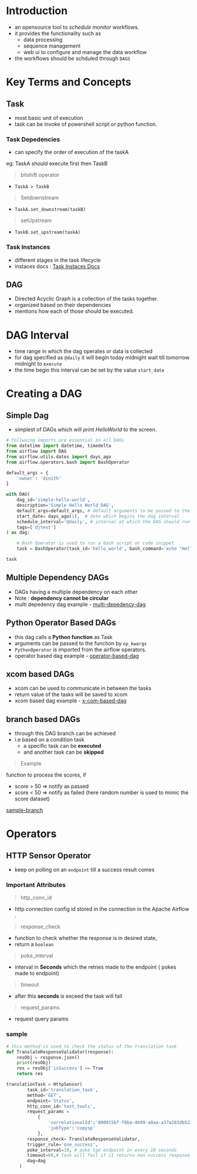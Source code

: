 # Introduction
- an opensource tool to *schedule* *monitor* workflows. 
- it provides the functionality such as  
  - data processing 
  - sequence management 
  - web ui to configure and manage the data workflow 
- the workflows should be schduled through `DAGS` 

# Key Terms and Concepts 

## Task 
- most basic unit of execution 
- task can be invoke of powershell script or python function. 

### Task Depedencies 
- can specify the order of execution of the taskA 

eg: TaskA should execute first then TaskB

> bitshift operator
- `TaskA > TaskB` 
  
> Setdownstream 
- `TaskA.set_downstream(taskB)`

> setUpstream 
- `TaskB.set_upstream(taskA)`

### Task Instances 
- different stages in the task lifecycle 
- instaces docs : [Task Instaces Docs](https://airflow.apache.org/docs/apache-airflow/stable/core-concepts/tasks.html#task-instances)

## DAG 
- Directed Acyclic Graph is a collection of the tasks together. 
- organized based on their dependencies 
- mentions how each of those should be executed. 

# DAG Interval 
- time range in which the dag operates or data is collected 
- for dag specified as `@daily` it will begin today midnight wait till tomorrow midnight to `execute` 
- the time begin this interval can be set by the value `start_date` 

# Creating a DAG

## Simple Dag 

 - simplest of DAGs which will *print HelloWorld* to the screen. 
```py
# follwoing imports are essential in all DAGs
from datetime import datetime, timedelta
from airflow import DAG
from airflow.utils.dates import days_ago
from airflow.operators.bash import BashOperator

default_args = {
    'owner': 'dinith'
}

with DAG( 
    dag_id='simple-hello-world',
    description='Simple Hello World DAG',
    default_args=default_args, # default arguments to be passed to the DAG
    start_date= days_ago(1),  # date which begins the dag interval
    schedule_interval='@daily', # interval at which the DAG should run
    tags=['djtest']
) as dag:

    # Bash Operator is used to run a bash script or code snippet 
    task = BashOperator(task_id='hello_world', bash_command='echo "Hello World 2nd time"', dag=dag)

task
```

## Multiple Dependency DAGs  
- DAGs having a multiple dependency on each other 
- Note : **dependency cannot be circular**
- multi depedency dag example - [multi-depedency-dag](https://gist.github.com/dinith95/cc93fef12512c9682bcd07e4f33bed90#file-multi-depedency-dag-py)

## Python Operator Based DAGs

- this dag calls a **Python function** as Task 
- arguments can be passed to the function by `op_kwargs`
- `PythonOperator` is imported from the airflow operators.
- operator based dag example - [operator-based-dag](https://gist.github.com/dinith95/cc93fef12512c9682bcd07e4f33bed90#file-operator-based-dag-py)

## xcom based DAGs
- xcom can be used to communicate in between the tasks 
- return value of the tasks will be saved to xcom
- xcom based dag example - [x-com-based-dag](https://gist.github.com/dinith95/cc93fef12512c9682bcd07e4f33bed90#file-xcom-dag-py)

## branch based DAGs 
- through this DAG branch can be achieved 
- i.e based on a condition task 
  -   a specific task can be **executed**
  -   and another task can be **skipped**
  
> Example 
> 
function to process the scores, if 
 - score > 50 => notify as passed 
 - score < 50 => notify as failed 
(here random number is used to mimic the score dataset)

[sample-branch](https://gist.github.com/dinith95/cc93fef12512c9682bcd07e4f33bed90#file-sample-branch-py)

# Operators 

## HTTP Sensor Operator

- keep on polling on an `endpoint` till a success result comes 
  
### Important Attributes 

> http_conn_id

- http connection config id stored in the connection in the Apache Airflow .

> response_check

- function to check whether the response is in desired state, 
- return a `boolean` 

> poke_interval 

- interval in **Seconds** which the retries made to the endpoint ( pokes made to endpoint)

> timeout 

- after this **seconds** is exceed the task will fail 

> request_params

- request query params 

### sample 

```py 
# this method is used to check the status of the translation task
def TranslateResponseValidator(response):
    resObj = response.json()
    print(resObj)
    res = resObj['isSuccess'] == True
    return res

translationTask = HttpSensor(
        task_id='translation_task',
        method='GET',
        endpoint='Status',
        http_conn_id='test_tools',
        request_params =
            {
                'correlationalId':'000915bf-f8ba-4b99-a0aa-a37a283db527',
                'jobType':'copysp'
            },
        response_check= TranslateResponseValidator,
        trigger_rule='one_success',
        poke_interval=10, # poke tge endpoint in every 10 seconds 
        timeout=60,# task will fail if it returns non success response after 60 secs
        dag=dag
     )




